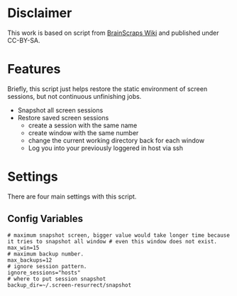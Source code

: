 # Disclaimer
This work is based on script from [BrainScraps Wiki][1] and published under CC-BY-SA.

# Features
Briefly, this script just helps restore the static environment of screen sessions, but not continuous unfinishing jobs.

* Snapshot all screen sessions
* Restore saved screen sessions
  * create a session with the same name
  * create window with the same number
  * change the current working directory back for each window
  * Log you into your previously loggered in host via ssh

# Settings
There are four main settings with this script.

## Config Variables
```
# maximum snapshot screen, bigger value would take longer time because it tries to snapshot all window # even this window does not exist.
max_win=15
# maximum backup number.
max_backups=12
# ignore session pattern.
ignore_sessions="hosts"
# where to put session snapshot
backup_dir=~/.screen-resurrect/snapshot
```

[1]: https://brainscraps.fandom.com/wiki/Resurrecting_GNU_Screen_Sessions_After_Reboot
